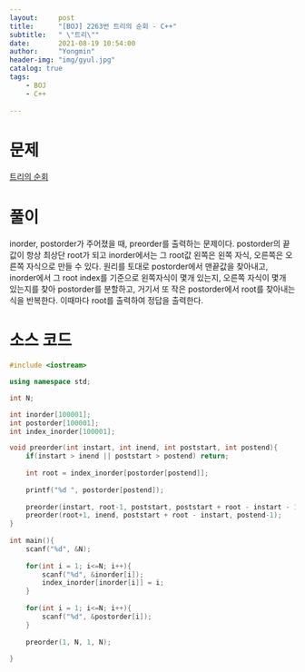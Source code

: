 ```yaml
---
layout:     post
title:      "[BOJ] 2263번 트리의 순회 - C++"
subtitle:   " \"트리\""
date:       2021-08-19 10:54:00
author:     "Yongmin"
header-img: "img/gyul.jpg"
catalog: true
tags:
    - BOJ
    - C++
  
---
```


# 문제
[트리의 순회](https://www.acmicpc.net/problem/2263)

# 풀이

inorder, postorder가 주어졌을 때, preorder를 출력하는 문제이다. postorder의 끝 값이 항상 최상단 root가 되고 inorder에서는 그 root값 왼쪽은 왼쪽 자식, 오른쪽은 오른쪽 자식으로 만들 수 있다.
원리를 토대로 postorder에서 맨끝값을 찾아내고, inorder에서 그 root index를 기준으로 왼쪽자식이 몇개 있는지, 오른쪽 자식이 몇개 있는지를 찾아 postorder를 분할하고, 거기서 또 작은 postorder에서
root를 찾아내는 식을 반복한다. 이때마다 root를 출력하여 정답을 출력한다.

# 소스 코드

```c++
#include <iostream>

using namespace std;

int N;

int inorder[100001];
int postorder[100001];
int index_inorder[100001];

void preorder(int instart, int inend, int poststart, int postend){
    if(instart > inend || poststart > postend) return;
    
    int root = index_inorder[postorder[postend]];
    
    printf("%d ", postorder[postend]);
    
    preorder(instart, root-1, poststart, poststart + root - instart - 1);
    preorder(root+1, inend, poststart + root - instart, postend-1);
}
              
int main(){
    scanf("%d", &N);
    
    for(int i = 1; i<=N; i++){
        scanf("%d", &inorder[i]);
        index_inorder[inorder[i]] = i;
    }
    
    for(int i = 1; i<=N; i++){
        scanf("%d", &postorder[i]);
    }
    
    preorder(1, N, 1, N);
    
}
```
